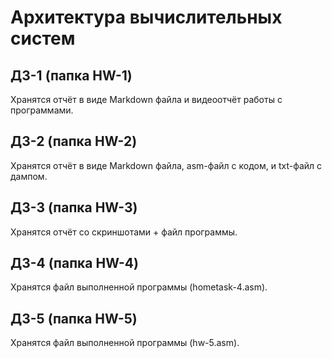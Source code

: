 # Архитектура вычислительных систем
## ДЗ-1 (папка HW-1)
Хранятся отчёт в виде Markdown файла и видеоотчёт работы с программами.
## ДЗ-2 (папка HW-2)
Хранятся отчёт в виде Markdown файла, asm-файл с кодом, и txt-файл с дампом.
## ДЗ-3 (папка HW-3)
Хранятся отчёт со скриншотами + файл программы.
## ДЗ-4 (папка HW-4)
Хранятся файл выполненной программы (hometask-4.asm).
## ДЗ-5 (папка HW-5)
Хранятся файл выполненной программы (hw-5.asm).

